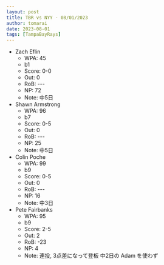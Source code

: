 ```yaml
---
layout: post
title: TBR vs NYY - 08/01/2023
author: tomarai
date: 2023-08-01
tags: [TampaBayRays]
---
```


* Zach Eflin
	- WPA: 45
	- b1
	- Score: 0-0
	- Out: 0
	- RoB: ---
	- NP: 72
	- Note: 中5日
* Shawn Armstrong
	- WPA: 96
	- b7
	- Score: 0-5
	- Out: 0
	- RoB: ---
	- NP: 25
	- Note: 中5日
* Colin Poche
	- WPA: 99
	- b9
	- Score: 0-5
	- Out: 0
	- RoB: ---
	- NP: 16
	- Note: 中3日
* Pete Fairbanks
	- WPA: 95
	- b9
	- Score: 2-5
	- Out: 2
	- RoB: -23
	- NP: 4
	- Note: 連投, 3点差になって登板 中2日の Adam を使わず

